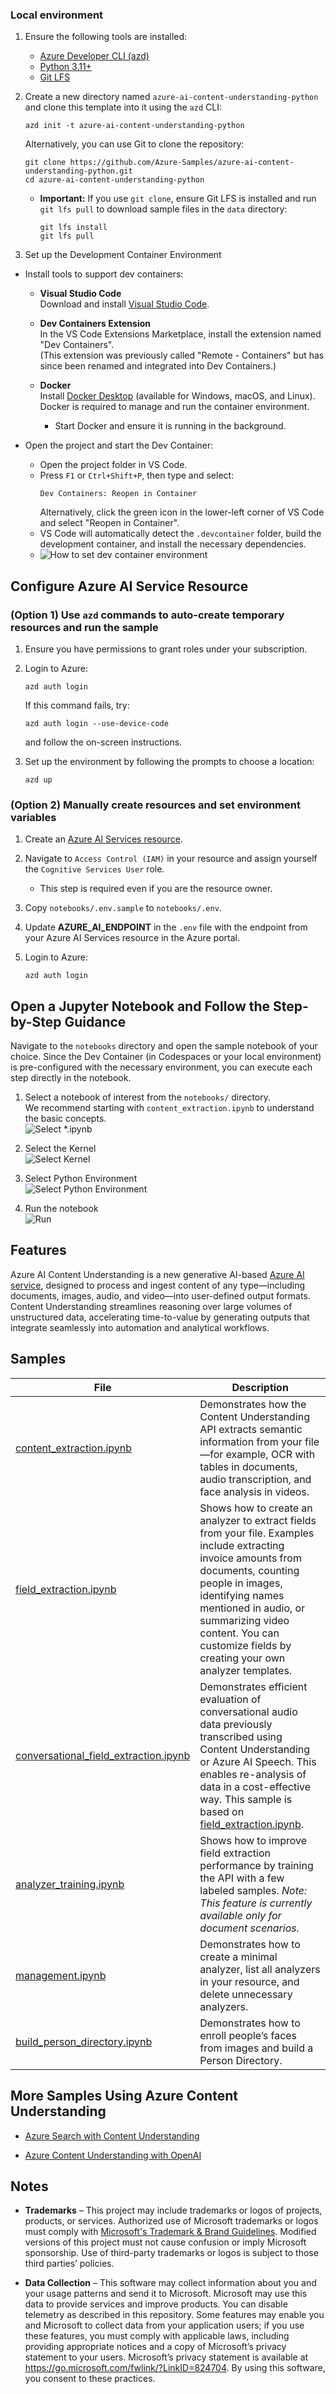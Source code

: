 ### Local environment

1. Ensure the following tools are installed:

    * [Azure Developer CLI (azd)](https://aka.ms/install-azd)
    * [Python 3.11+](https://www.python.org/downloads/)
    * [Git LFS](https://git-lfs.com/)

2. Create a new directory named `azure-ai-content-understanding-python` and clone this template into it using the `azd` CLI:
    ```
    azd init -t azure-ai-content-understanding-python
    ```
    Alternatively, you can use Git to clone the repository:
    ```
    git clone https://github.com/Azure-Samples/azure-ai-content-understanding-python.git
    cd azure-ai-content-understanding-python
    ```
    - **Important:** If you use `git clone`, ensure Git LFS is installed and run `git lfs pull` to download sample files in the `data` directory:
      ```shell
      git lfs install
      git lfs pull
      ```

3. Set up the Development Container Environment

  - Install tools to support dev containers:

    - **Visual Studio Code**  
      Download and install [Visual Studio Code](https://code.visualstudio.com/).

    - **Dev Containers Extension**  
      In the VS Code Extensions Marketplace, install the extension named "Dev Containers".  
      (This extension was previously called "Remote - Containers" but has since been renamed and integrated into Dev Containers.)

    - **Docker**  
      Install [Docker Desktop](https://www.docker.com/products/docker-desktop/) (available for Windows, macOS, and Linux).  
      Docker is required to manage and run the container environment.  
      - Start Docker and ensure it is running in the background.

  - Open the project and start the Dev Container:

    - Open the project folder in VS Code.
    - Press `F1` or `Ctrl+Shift+P`, then type and select:
      ```
      Dev Containers: Reopen in Container
      ```
      Alternatively, click the green icon in the lower-left corner of VS Code and select "Reopen in Container".
    - VS Code will automatically detect the `.devcontainer` folder, build the development container, and install the necessary dependencies.
    - ![How to set dev container environment](./docs/dev-container-setup.gif "dev container setup")

## Configure Azure AI Service Resource

### (Option 1) Use `azd` commands to auto-create temporary resources and run the sample

1. Ensure you have permissions to grant roles under your subscription.

2. Login to Azure:
    ```shell
    azd auth login
    ```
    If this command fails, try:
    ```shell
    azd auth login --use-device-code
    ```
    and follow the on-screen instructions.

3. Set up the environment by following the prompts to choose a location:
    ```shell
    azd up
    ```


### (Option 2) Manually create resources and set environment variables

1. Create an [Azure AI Services resource](docs/create_azure_ai_service.md).

2. Navigate to `Access Control (IAM)` in your resource and assign yourself the `Cognitive Services User` role.  
   - This step is required even if you are the resource owner.

3. Copy `notebooks/.env.sample` to `notebooks/.env`.

4. Update **AZURE_AI_ENDPOINT** in the `.env` file with the endpoint from your Azure AI Services resource in the Azure portal.

5. Login to Azure:
   ```shell
   azd auth login
   ```

## Open a Jupyter Notebook and Follow the Step-by-Step Guidance

Navigate to the `notebooks` directory and open the sample notebook of your choice. Since the Dev Container (in Codespaces or your local environment) is pre-configured with the necessary environment, you can execute each step directly in the notebook.

1. Select a notebook of interest from the `notebooks/` directory.  
   We recommend starting with `content_extraction.ipynb` to understand the basic concepts.  
   ![Select *.ipynb](/docs/create-codespace/2-Select%20file.ipynb.png)

2. Select the Kernel  
   ![Select Kernel](/docs/create-codespace/3-Select%20Kernel.png)

3. Select Python Environment  
   ![Select Python Environment](/docs/create-codespace/4-Select%20Python%20Environment.png)

4. Run the notebook  
   ![Run](/docs/create-codespace/5-Run.png)

## Features

Azure AI Content Understanding is a new generative AI-based [Azure AI service](https://learn.microsoft.com/en-us/azure/ai-services/content-understanding/overview), designed to process and ingest content of any type—including documents, images, audio, and video—into user-defined output formats. Content Understanding streamlines reasoning over large volumes of unstructured data, accelerating time-to-value by generating outputs that integrate seamlessly into automation and analytical workflows.

## Samples

| File | Description |
| --- | --- |
| [content_extraction.ipynb](notebooks/content_extraction.ipynb) | Demonstrates how the Content Understanding API extracts semantic information from your file—for example, OCR with tables in documents, audio transcription, and face analysis in videos. |
| [field_extraction.ipynb](notebooks/field_extraction.ipynb) | Shows how to create an analyzer to extract fields from your file. Examples include extracting invoice amounts from documents, counting people in images, identifying names mentioned in audio, or summarizing video content. You can customize fields by creating your own analyzer templates. |
| [conversational_field_extraction.ipynb](notebooks/conversational_field_extraction.ipynb) | Demonstrates efficient evaluation of conversational audio data previously transcribed using Content Understanding or Azure AI Speech. This enables re-analysis of data in a cost-effective way. This sample is based on [field_extraction.ipynb](notebooks/field_extraction.ipynb). |
| [analyzer_training.ipynb](notebooks/analyzer_training.ipynb) | Shows how to improve field extraction performance by training the API with a few labeled samples. *Note: This feature is currently available only for document scenarios.* |
| [management.ipynb](notebooks/management.ipynb) | Demonstrates how to create a minimal analyzer, list all analyzers in your resource, and delete unnecessary analyzers. |
| [build_person_directory.ipynb](notebooks/build_person_directory.ipynb) | Demonstrates how to enroll people’s faces from images and build a Person Directory. |

## More Samples Using Azure Content Understanding

- [Azure Search with Content Understanding](https://github.com/Azure-Samples/azure-ai-search-with-content-understanding-python)

- [Azure Content Understanding with OpenAI](https://github.com/Azure-Samples/azure-ai-content-understanding-with-azure-openai-python)

## Notes

* **Trademarks** – This project may include trademarks or logos of projects, products, or services. Authorized use of Microsoft trademarks or logos must comply with [Microsoft's Trademark & Brand Guidelines](https://www.microsoft.com/en-us/legal/intellectualproperty/trademarks/usage/general). Modified versions of this project must not cause confusion or imply Microsoft sponsorship. Use of third-party trademarks or logos is subject to those third parties’ policies.

* **Data Collection** – This software may collect information about you and your usage patterns and send it to Microsoft. Microsoft may use this data to provide services and improve products. You can disable telemetry as described in this repository. Some features may enable you and Microsoft to collect data from your application users; if you use these features, you must comply with applicable laws, including providing appropriate notices and a copy of Microsoft’s privacy statement to your users. Microsoft’s privacy statement is available at https://go.microsoft.com/fwlink/?LinkID=824704. By using this software, you consent to these practices.